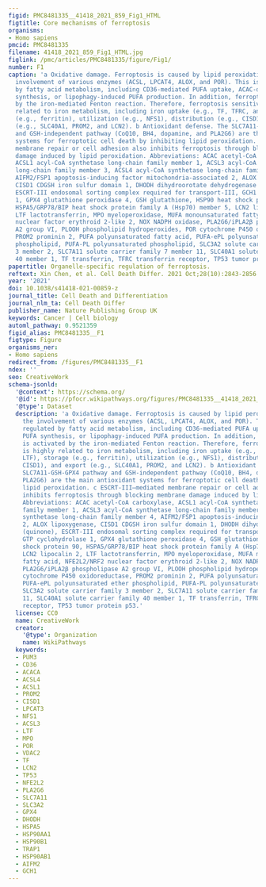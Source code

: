 ```yaml
---
figid: PMC8481335__41418_2021_859_Fig1_HTML
figtitle: Core mechanisms of ferroptosis
organisms:
- Homo sapiens
pmcid: PMC8481335
filename: 41418_2021_859_Fig1_HTML.jpg
figlink: /pmc/articles/PMC8481335/figure/Fig1/
number: F1
caption: 'a Oxidative damage. Ferroptosis is caused by lipid peroxidation with the
  involvement of various enzymes (ACSL, LPCAT4, ALOX, and POR). This is further regulated
  by fatty acid metabolism, including CD36-mediated PUFA uptake, ACAC-dependent PUFA
  synthesis, or lipophagy-induced PUFA production. In addition, ferroptosis is activated
  by the iron-mediated Fenton reaction. Therefore, ferroptosis sensitivity is highly
  related to iron metabolism, including iron uptake (e.g., TF, TFRC, and LTF), storage
  (e.g., ferritin), utilization (e.g., NFS1), distribution (e.g., CISD1), and export
  (e.g., SLC40A1, PROM2, and LCN2). b Antioxidant defense. The SLC7A11-GSH-GPX4 pathway
  and GSH-independent pathway (CoQ10, BH4, dopamine, and PLA2G6) are the main antioxidant
  systems for ferroptotic cell death by inhibiting lipid peroxidation. c ESCRT-III–mediated
  membrane repair or cell adhesion also inhibits ferroptosis through blocking membrane
  damage induced by lipid peroxidation. Abbreviations: ACAC acetyl-CoA carboxylase,
  ACSL1 acyl-CoA synthetase long-chain family member 1, ACSL3 acyl-CoA synthetase
  long-chain family member 3, ACSL4 acyl-CoA synthetase long-chain family member 4,
  AIFM2/FSP1 apoptosis-inducing factor mitochondria-associated 2, ALOX lipoxygenase,
  CISD1 CDGSH iron sulfur domain 1, DHODH dihydroorotate dehydrogenase (quinone),
  ESCRT-III endosomal sorting complex required for transport-III, GCH1 GTP cyclohydrolase
  1, GPX4 glutathione peroxidase 4, GSH glutathione, HSP90 heat shock protein 90,
  HSPA5/GRP78/BIP heat shock protein family A (Hsp70) member 5, LCN2 lipocalin 2,
  LTF lactotransferrin, MPO myeloperoxidase, MUFA monounsaturated fatty acid, NFE2L2/NRF2
  nuclear factor erythroid 2-like 2, NOX NADPH oxidase, PLA2G6/iPLA2β phospholipase
  A2 group VI, PLOOH phospholipid hydroperoxides, POR cytochrome P450 oxidoreductase,
  PROM2 prominin 2, PUFA polyunsaturated fatty acid, PUFA-ePL polyunsaturated ether
  phospholipid, PUFA-PL polyunsaturated phospholipid, SLC3A2 solute carrier family
  3 member 2, SLC7A11 solute carrier family 7 member 11, SLC40A1 solute carrier family
  40 member 1, TF transferrin, TFRC transferrin receptor, TP53 tumor protein p53.'
papertitle: Organelle-specific regulation of ferroptosis.
reftext: Xin Chen, et al. Cell Death Differ. 2021 Oct;28(10):2843-2856.
year: '2021'
doi: 10.1038/s41418-021-00859-z
journal_title: Cell Death and Differentiation
journal_nlm_ta: Cell Death Differ
publisher_name: Nature Publishing Group UK
keywords: Cancer | Cell biology
automl_pathway: 0.9521359
figid_alias: PMC8481335__F1
figtype: Figure
organisms_ner:
- Homo sapiens
redirect_from: /figures/PMC8481335__F1
ndex: ''
seo: CreativeWork
schema-jsonld:
  '@context': https://schema.org/
  '@id': https://pfocr.wikipathways.org/figures/PMC8481335__41418_2021_859_Fig1_HTML.html
  '@type': Dataset
  description: 'a Oxidative damage. Ferroptosis is caused by lipid peroxidation with
    the involvement of various enzymes (ACSL, LPCAT4, ALOX, and POR). This is further
    regulated by fatty acid metabolism, including CD36-mediated PUFA uptake, ACAC-dependent
    PUFA synthesis, or lipophagy-induced PUFA production. In addition, ferroptosis
    is activated by the iron-mediated Fenton reaction. Therefore, ferroptosis sensitivity
    is highly related to iron metabolism, including iron uptake (e.g., TF, TFRC, and
    LTF), storage (e.g., ferritin), utilization (e.g., NFS1), distribution (e.g.,
    CISD1), and export (e.g., SLC40A1, PROM2, and LCN2). b Antioxidant defense. The
    SLC7A11-GSH-GPX4 pathway and GSH-independent pathway (CoQ10, BH4, dopamine, and
    PLA2G6) are the main antioxidant systems for ferroptotic cell death by inhibiting
    lipid peroxidation. c ESCRT-III–mediated membrane repair or cell adhesion also
    inhibits ferroptosis through blocking membrane damage induced by lipid peroxidation.
    Abbreviations: ACAC acetyl-CoA carboxylase, ACSL1 acyl-CoA synthetase long-chain
    family member 1, ACSL3 acyl-CoA synthetase long-chain family member 3, ACSL4 acyl-CoA
    synthetase long-chain family member 4, AIFM2/FSP1 apoptosis-inducing factor mitochondria-associated
    2, ALOX lipoxygenase, CISD1 CDGSH iron sulfur domain 1, DHODH dihydroorotate dehydrogenase
    (quinone), ESCRT-III endosomal sorting complex required for transport-III, GCH1
    GTP cyclohydrolase 1, GPX4 glutathione peroxidase 4, GSH glutathione, HSP90 heat
    shock protein 90, HSPA5/GRP78/BIP heat shock protein family A (Hsp70) member 5,
    LCN2 lipocalin 2, LTF lactotransferrin, MPO myeloperoxidase, MUFA monounsaturated
    fatty acid, NFE2L2/NRF2 nuclear factor erythroid 2-like 2, NOX NADPH oxidase,
    PLA2G6/iPLA2β phospholipase A2 group VI, PLOOH phospholipid hydroperoxides, POR
    cytochrome P450 oxidoreductase, PROM2 prominin 2, PUFA polyunsaturated fatty acid,
    PUFA-ePL polyunsaturated ether phospholipid, PUFA-PL polyunsaturated phospholipid,
    SLC3A2 solute carrier family 3 member 2, SLC7A11 solute carrier family 7 member
    11, SLC40A1 solute carrier family 40 member 1, TF transferrin, TFRC transferrin
    receptor, TP53 tumor protein p53.'
  license: CC0
  name: CreativeWork
  creator:
    '@type': Organization
    name: WikiPathways
  keywords:
  - PUM3
  - CD36
  - ACACA
  - ACSL4
  - ACSL1
  - PROM2
  - CISD1
  - LPCAT3
  - NFS1
  - ACSL3
  - LTF
  - MPO
  - POR
  - VDAC2
  - TF
  - LCN2
  - TP53
  - NFE2L2
  - PLA2G6
  - SLC7A11
  - SLC3A2
  - GPX4
  - DHODH
  - HSPA5
  - HSP90AA1
  - HSP90B1
  - TRAP1
  - HSP90AB1
  - AIFM2
  - GCH1
---
```

